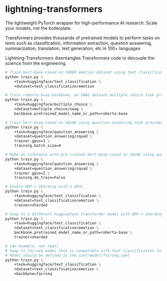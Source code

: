 # lightning-transformers

The lightweight PyTorch wrapper for high-performance AI research.
Scale your models, not the boilerplate.

Transformers provides thousands of pretrained models to perform tasks on texts such as classification, information extraction, question answering, summarization, translation, text generation, etc in 100+ languages

Lightning-Transformers disentangles Transformers code to decouple the science from the engineering. 

```bash
# Train bert-base-cased on CARER emotion dataset using text classification task provided by huggingface
python train.py \
    +task=huggingface/text_classification \
    +dataset=text_classification/emotion 

# Train roberta-base backbone, on SWAG dataset multiple choice task provided by huggingface
python train.py \
    +task=huggingface/multiple_choice \
    +dataset=multiple_choice/swag \
    backbone.pretrained_model_name_or_path=roberta-base

# Train bert-base-cased on SQuAD using question-answering task provided by huggingface with 1 gpu and batch_size=4
python train.py \
    +task=huggingface/question_answering \
    +dataset=question_answering/squad \
    trainer.gpus=1 \
    training.batch_size=4

# Make an inference with pre-trained bert-base-cased on SQuAD using question-answering task provided by huggingface with 2 gpu.
python train.py \
    +task=huggingface/question_answering \
    +dataset=question_answering/squad \
    trainer.gpus=2 \
    training.do_train=False

# Enable DDP + Sharding with 2 GPUs
python train.py \
    +task=huggingface/text_classification \
    +dataset=text_classification/emotion \
    trainer=sharded

# Swap to a different huggingface transformer model with DDP + Sharding with 2 GPUs
python train.py \
    +task=huggingface/text_classification \
    +dataset=text_classification/emotion \
    backbone.pretrained_model_name_or_path=roberta-base \
    trainer=sharded

# (An example, not real) 
# Swap to fairseq model that is compatible with text classification task provided by huggingface
# Model should be defined in the conf/model/fairseq.yaml
python train.py \
    +task=huggingface/text_classification \
    +dataset=text_classification/emotion \
    +backbone=fairseq
```